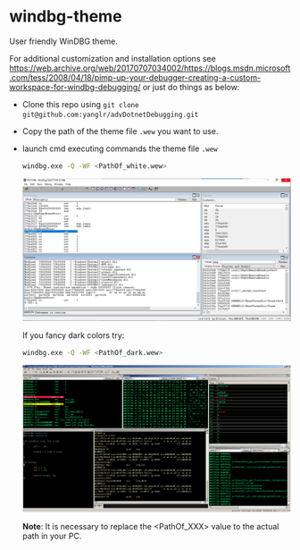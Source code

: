 # windbg-theme
User friendly WinDBG theme.

For additional customization and installation options see <https://web.archive.org/web/20170707034002/https://blogs.msdn.microsoft.com/tess/2008/04/18/pimp-up-your-debugger-creating-a-custom-workspace-for-windbg-debugging/> or just do things as below:

- Clone this repo using `git clone git@github.com:yanglr/advDotnetDebugging.git`
- Copy the path of the theme file `.wew` you want to use.
- launch cmd executing commands the theme file `.wew` 

    ```bash
    windbg.exe -Q -WF <PathOf_white.wew>
    ```

    ![Alt text](windbg-w.png?raw=true "WinDBG theme")


    If you fancy dark colors try:

    ```bash
    windbg.exe -Q -WF <PathOf_dark.wew>
    ```

    ![Alt text](windbg.png?raw=true "WinDBG theme")

    **Note**: It is necessary to replace the <PathOf_XXX> value to the actual path in your PC.
